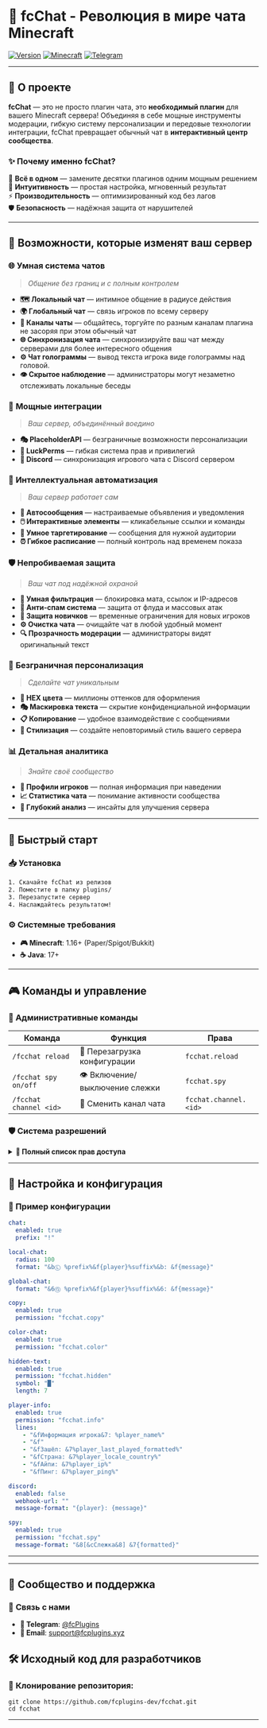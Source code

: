 # 💬 fcChat - Революция в мире чата Minecraft

[![Version](https://img.shields.io/badge/version-v1.8-brightgreen.svg?style=for-the-badge)](https://github.com/yourusername/fcchat/releases)
[![Minecraft](https://img.shields.io/badge/minecraft-1.16+-orange.svg?style=for-the-badge)](https://minecraft.net)
[![Telegram](https://img.shields.io/badge/telegram-join-7289da.svg?style=for-the-badge)](https://t.me/fcplugins_minecraft)

---

## 🚀 О проекте

**fcChat** — это не просто плагин чата, это **необходимый плагин** для вашего Minecraft сервера! Объединяя в себе мощные инструменты модерации, гибкую систему персонализации и передовые технологии интеграции, fcChat превращает обычный чат в **интерактивный центр сообщества**.

### ✨ Почему именно fcChat?

🎯 **Всё в одном** — замените десятки плагинов одним мощным решением  
🔮 **Интуитивность** — простая настройка, мгновенный результат  
⚡ **Производительность** — оптимизированный код без лагов  
🛡️ **Безопасность** — надёжная защита от нарушителей  

---

## 🌟 Возможности, которые изменят ваш сервер

### 🌐 **Умная система чатов**
> *Общение без границ и с полным контролем*

- **🗺️ Локальный чат** — интимное общение в радиусе действия
- **🌍 Глобальный чат** — связь игроков по всему серверу
- **💬 Каналы чаты** — общайтесь, торгуйте по разным каналам плагина не засоряя при этом обычный чат
- **🌐 Синхронизация чата** — синхронизируйте ваш чат между серверами для более интересного общения
- **⚙️ Чат голограммы** — вывод текста игрока виде голограммы над головой.
- **👁️ Скрытое наблюдение** — администраторы могут незаметно отслеживать локальные беседы

### 🔧 **Мощные интеграции**
> *Ваш сервер, объединённый воедино*

- **🎭 PlaceholderAPI** — безграничные возможности персонализации
- **🔐 LuckPerms** — гибкая система прав и привилегий
- **💜 Discord** — синхронизация игрового чата с Discord сервером

### 🤖 **Интеллектуальная автоматизация**
> *Ваш сервер работает сам*

- **📢 Автосообщения** — настраиваемые объявления и уведомления
- **🖱️ Интерактивные элементы** — кликабельные ссылки и команды
- **🎯 Умное таргетирование** — сообщения для нужной аудитории
- **⏰ Гибкое расписание** — полный контроль над временем показа

### 🛡️ **Непробиваемая защита**
> *Ваш чат под надёжной охраной*

- **🧠 Умная фильтрация** — блокировка мата, ссылок и IP-адресов
- **🚫 Анти-спам система** — защита от флуда и массовых атак
- **👶 Защита новичков** — временные ограничения для новых игроков
- **⚙️ Очистка чата** — очищайте чат в любой удобный момент
- **🔍 Прозрачность модерации** — администраторы видят оригинальный текст

### 🎨 **Безграничная персонализация**
> *Сделайте чат уникальным*

- **🌈 HEX цвета** — миллионы оттенков для оформления
- **🎭 Маскировка текста** — скрытие конфиденциальной информации
- **📋 Копирование** — удобное взаимодействие с сообщениями
- **💎 Стилизация** — создайте неповторимый стиль вашего сервера

### 📊 **Детальная аналитика**
> *Знайте своё сообщество*

- **👤 Профили игроков** — полная информация при наведении
- **📈 Статистика чата** — понимание активности сообщества
- **🔬 Глубокий анализ** — инсайты для улучшения сервера

---

## 🚀 Быстрый старт

### 📥 Установка
```bash
1. Скачайте fcChat из релизов
2. Поместите в папку plugins/
3. Перезапустите сервер
4. Наслаждайтесь результатом!
```

### ⚙️ Системные требования
- **🎮 Minecraft**: 1.16+ (Paper/Spigot/Bukkit)
- **☕ Java**: 17+

---

## 🎮 Команды и управление

### 🔧 Административные команды

| Команда | Функция | Права |
|---------|---------|-------|
| `/fcchat reload` | 🔄 Перезагрузка конфигурации | `fcchat.reload` |
| `/fcchat spy on/off` | 👁️ Включение/выключение слежки | `fcchat.spy` |
| `/fcchat channel <id>` | 💬 Сменить канал чата | `fcchat.channel.<id>` |

### 🛡️ Система разрешений

<details>
<summary><b>🔑 Полный список прав доступа</b></summary>

| Право | Описание | Уровень |
|-------|----------|---------|
| `fcchat.use` | 🎮 Основные функции плагина | **Игрок** |
| `fcchat.reload` | 🔄 Перезагрузка конфигурации | **OP** |
| `fcchat.spy` | 👁️ Слежка за приватными сообщениями | **OP** |
| `fcchat.hidder` | 🎭 Маскировка текста | **OP** |
| `fcchat.color` | 🌈 Использование HEX цветов | **OP** |
| `fcchat.read` | 🔍 Просмотр заблокированных сообщений | **OP** |
| `fcchat.info` | 📊 Информация об игроках | **OP** |
| `fcchat.channel.<id>` | 💬 Позволяет использовать канал чата | **OP** |
| `fcchat.admin` | 👑 Полные права администратора | **OP** |

</details>

---

## 🎨 Настройка и конфигурация

### 📝 Пример конфигурации

```yaml
chat:
  enabled: true
  prefix: "!"

local-chat:
  radius: 100
  format: "&bⓁ %prefix%&f{player}%suffix%&b: &f{message}"

global-chat:
  format: "&6Ⓖ %prefix%&f{player}%suffix%&6: &f{message}"

copy:
  enabled: true
  permission: "fcchat.copy"

color-chat:
  enabled: true
  permission: "fcchat.color"

hidden-text:
  enabled: true
  permission: "fcchat.hidden"
  symbol: "█"
  length: 7

player-info:
  enabled: true
  permission: "fcchat.info"
  lines:
    - "&fИнформация игрока&7: %player_name%"
    - "&f"
    - "&fЗашёл: &7%player_last_played_formatted%"
    - "&fСтрана: &7%player_locale_country%"
    - "&fАйпи: &7%player_ip%"
    - "&fПинг: &7%player_ping%"

discord:
  enabled: false
  webhook-url: ""
  message-format: "{player}: {message}"

spy:
  enabled: true
  permission: "fcchat.spy"
  message-format: "&8[&cСлежка&8] &7{formatted}"
```

---

</div>

---

## 🤝 Сообщество и поддержка

### 💬 **Связь с нами**
- **📱 Telegram**: [@fcPlugins](https://t.me/fcplugins_minecraft)
- **📧 Email**: support@fcplugins.xyz

## 🛠️ Исходный код для разработчиков

### 📝 **Клонирование репозитория:**
```
git clone https://github.com/fcplugins-dev/fcchat.git
cd fcchat
```

---

</div>

